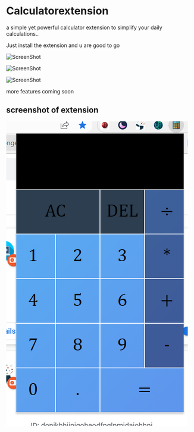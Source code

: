 # Calculatorextension

a simple yet powerful calculator extension to simplify your daily calculations..

Just install the extension and u are good to go

![ScreenShot](screenshots/shot-3.png)

![ScreenShot](screenshots/shot-1.png)

![ScreenShot](screenshots/shot-2.png)

more features coming soon


## screenshot of extension
![Extension](./1.png)